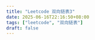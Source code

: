 ```yaml
---
title: "Leetcode 双向链表3"
date: 2025-06-16T22:16:50+08:00
tags: ["leetcode", "双向链表"]
draft: false
---
```


